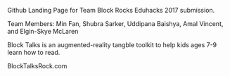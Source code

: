 Github Landing Page for Team Block Rocks Eduhacks 2017 submission. 

Team Members: Min Fan, Shubra Sarker, Uddipana Baishya, Amal Vincent, and Elgin-Skye McLaren

Block Talks is an augmented-reality tangble toolkit to help kids ages 7-9 learn how to read. 

BlockTalksRock.com
